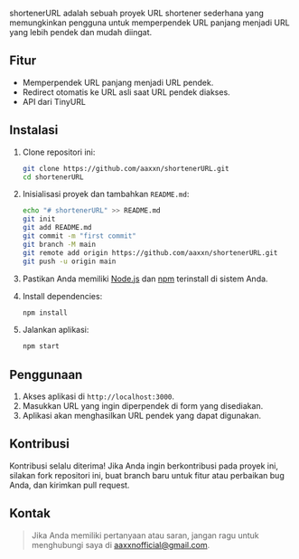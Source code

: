 shortenerURL adalah sebuah proyek URL shortener sederhana yang memungkinkan pengguna untuk memperpendek URL panjang menjadi URL yang lebih pendek dan mudah diingat.

## Fitur

- Memperpendek URL panjang menjadi URL pendek.
- Redirect otomatis ke URL asli saat URL pendek diakses.
- API dari TinyURL

## Instalasi

1. Clone repositori ini:

   ```bash
   git clone https://github.com/aaxxn/shortenerURL.git
   cd shortenerURL
   ```

2. Inisialisasi proyek dan tambahkan `README.md`:

   ```bash
   echo "# shortenerURL" >> README.md
   git init
   git add README.md
   git commit -m "first commit"
   git branch -M main
   git remote add origin https://github.com/aaxxn/shortenerURL.git
   git push -u origin main
   ```

3. Pastikan Anda memiliki [Node.js](https://nodejs.org/) dan [npm](https://www.npmjs.com/) terinstall di sistem Anda.

4. Install dependencies:

   ```bash
   npm install
   ```

5. Jalankan aplikasi:

   ```bash
   npm start
   ```

## Penggunaan

1. Akses aplikasi di `http://localhost:3000`.
2. Masukkan URL yang ingin diperpendek di form yang disediakan.
3. Aplikasi akan menghasilkan URL pendek yang dapat digunakan.

## Kontribusi

Kontribusi selalu diterima! Jika Anda ingin berkontribusi pada proyek ini, silakan fork repositori ini, buat branch baru untuk fitur atau perbaikan bug Anda, dan kirimkan pull request.

## Kontak

> Jika Anda memiliki pertanyaan atau saran, jangan ragu untuk menghubungi saya di aaxxnofficial@gmail.com.
